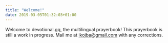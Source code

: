 ```yaml
---
title: "Welcome!"
date: 2019-03-05T01:32:03+01:00
---
```


Welcome to devotional.gq, the multilingual prayerbook! This prayerbook is still a work in progress. Mail me at ikojba@gmail.com with any corrections.
